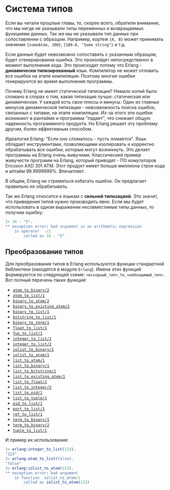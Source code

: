 Система типов
=============

Если вы читали прошлые главы, то, скорее всего, обратили внимание, что мы нигде не указывали типы переменных и возвращаемых функциями данных. Так же мы не указывали тип данных при сопоставлении с образцом. Например, кортеж `{A, B}` может принимать значение `{someAtom, 100}`, `{100.0, "Some string"}` и т.д.

Если данные будет невозможно сопоставить с указанным образцом, будет сгенерированна ошибка. Это произойдет непосредственно в момент выполнения кода. Это происходит потому что Erlang - **динамически типизированный** язык. Компилятор не может отловить все ошибки на этапе компиляции. Поэтому многие ошибки генерируются во время выполнения программы.

Почему Erlang не имеет статической типизации? Немало копий было сломано в спорах о том, какая типизация лучше: статическая или динамическая. У каждой есть свои плюсы и минусы. Один из главных минусов динамической типизации - невозможность поиска ошибок, связанных с типами, на этапе компиляции. Из-за этого эти ошибки возникают в рантайме и программа "падает", что снижает общую надежность программного продукта. Но Erlang решает эту проблему другим, более эффективным способом.

Идеалогия Erlang: "Если оно сломалось - пусть ломается". Язык обладает инструментами, позволяющими изолировать и корректно обрабатывать все ошибки, которые могут возникнуть. Это делает программы на Erlang очень живучими. Классический пример живучести программ на Erlang, который приводят - ПО комутаторов Ericsson AXD 301 ATM. Этот продукт имеет больше миллиона строк кода и аптайм 99.9999999%. Впечатляет.

В общем, Erlang не стремиться избегать ошибок. Он предлагает правильно их обрабатывать.

Так же Erlang относится к языкам с **сильной типизацией**. Это значит, что приведения типов нужно производить явно. Если мы будет использовать в одном выражении несовместимые типы данных, то получим ошибку:
```erlang
1> 10 - "5".
** exception error: bad argument in an arithmetic expression
    in operator  -/2
        called as 10 - "5"
```

Преобразование типов
--------------------

Для преобразования типов в Erlang используются функции стандартной библиотеки (находятся в модуле `Erlang`). Имена этих функций формируются по следующей схеме: `<исходный_тип>_to_<небходимый_тип>`. Вот полный перечень таких функций:
- [`atom_to_binary/2`](http://www.erlang.org/doc/man/erlang.html#atom_to_binary-2)
- [`atom_to_list/1`](http://www.erlang.org/doc/man/erlang.html#atom_to_list-1)
- [`binary_to_atom/2`](http://www.erlang.org/doc/man/erlang.html#binary_to_atom-2)
- [`binary_to_existing_atom/2`](http://www.erlang.org/doc/man/erlang.html#binary_to_existing_atom-2)
- [`binary_to_list/1`](http://www.erlang.org/doc/man/erlang.html#binary_to_list-1)
- [`bitstring_to_list/1`](http://www.erlang.org/doc/man/erlang.html#bitstring_to_list-1)
- [`binary_to_term/1`](http://www.erlang.org/doc/man/erlang.html#binary_to_term-1)
- [`float_to_list/1`](http://www.erlang.org/doc/man/erlang.html#float_to_list-1)
- [`fun_to_list/1`](http://www.erlang.org/doc/man/erlang.html#fun_to_list-1)
- [`integer_to_list/1`](http://www.erlang.org/doc/man/erlang.html#integer_to_list-1)
- [`integer_to_list/2`](http://www.erlang.org/doc/man/erlang.html#integer_to_list-2)
- [`iolist_to_binary/1`](http://www.erlang.org/doc/man/erlang.html#iolist_to_binary-1)
- [`iolist_to_atom/1`](http://www.erlang.org/doc/man/erlang.html#iolist_to_atom-1)
- [`list_to_atom/1`](http://www.erlang.org/doc/man/erlang.html#list_to_atom-1)
- [`list_to_binary/1`](http://www.erlang.org/doc/man/erlang.html#list_to_binary-1)
- [`list_to_bitstring/1`](http://www.erlang.org/doc/man/erlang.html#list_to_bitstring-1)
- [`list_to_existing_atom/1`](http://www.erlang.org/doc/man/erlang.html#list_to_existing_atom-1)
- [`list_to_float/1`](http://www.erlang.org/doc/man/erlang.html#list_to_float-1)
- [`list_to_integer/2`](http://www.erlang.org/doc/man/erlang.html#list_to_integer-2)
- [`list_to_pid/1`](http://www.erlang.org/doc/man/erlang.html#list_to_pid-1)
- [`list_to_tuple/1`](http://www.erlang.org/doc/man/erlang.html#list_to_tuple-1)
- [`pid_to_list/1`](http://www.erlang.org/doc/man/erlang.html#pid_to_list-1)
- [`port_to_list/1`](http://www.erlang.org/doc/man/erlang.html#port_to_list-1)
- [`ref_to_list/1`](ref_to_list-1)
- [`term_to_binary/1`](term_to_binary-1)
- [`term_to_binary/2`](term_to_binary-2)
- [`tuple_to_list/1`](tuple_to_list-1)

И пример их использования:
```erlang
1> erlang:integer_to_list(123).
"123"
2> erlang:atom_to_list(false).
"false"
3> erlang:iolist_to_atom(123).
** exception error: bad argument
    in function  iolist_to_atom/1
        called as iolist_to_atom(123)
```
